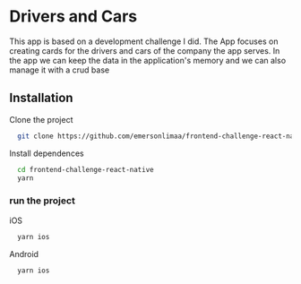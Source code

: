 # Drivers and Cars


This app is based on a development challenge I did. The App focuses on creating cards for the drivers and cars of the company the app serves. In the app we can keep the data in the application's memory and we can also manage it with a crud base

## Installation
Clone the project

```bash
  git clone https://github.com/emersonlimaa/frontend-challenge-react-native.git
```

Install dependences

```bash
  cd frontend-challenge-react-native
  yarn
```

### run the project
iOS
```bash
  yarn ios
```
Android
```bash
  yarn ios
```
